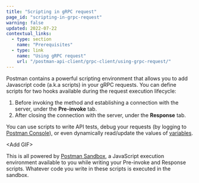 ```yaml
---
title: "Scripting in gRPC request"
page_id: "scripting-in-grpc-request"
warning: false
updated: 2022-07-22
contextual_links:
  - type: section
    name: "Prerequisites"
  - type: link
    name: "Using gRPC request"
    url: "/postman-api-client/grpc-client/using-grpc-request/"
---
```


Postman contains a powerful scripting environment that allows you to add Javascript code (a.k.a scripts) in your gRPC requests. You can define scripts for two hooks available during the request execution lifecycle:

1. Before invoking the method and establishing a connection with the server, under the **Pre-invoke** tab.
2. After closing the connection with the server, under the **Response** tab.

You can use scripts to write API tests, debug your requests (by logging to [Postman Console](https://learning.postman.com/docs/sending-requests/troubleshooting-api-requests/)), or even dynamically read/update the values of [variables]((https://learning.postman.com/docs/sending-requests/variables/)).

&lt;Add GIF&gt;

This is all powered by [Postman Sandbox](https://learning.postman.com/labs/postman-api-client/grpc-client/writing-scripts/postman-sandbox-api/), a JavaScript execution environment available to you while writing your Pre-invoke and Response scripts. Whatever code you write in these scripts is executed in the sandbox.
